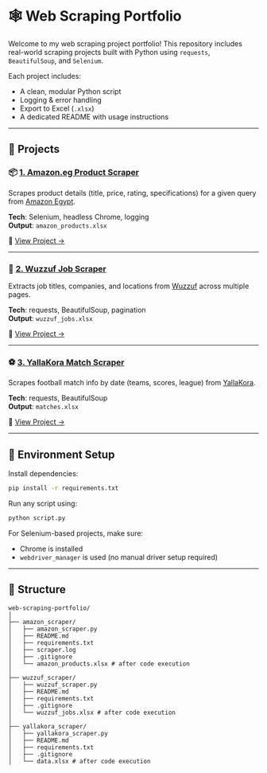 # 🕸️ Web Scraping Portfolio

Welcome to my web scraping project portfolio! This repository includes real-world scraping projects built with Python using `requests`, `BeautifulSoup`, and `Selenium`.

Each project includes:
- A clean, modular Python script
- Logging & error handling
- Export to Excel (`.xlsx`)
- A dedicated README with usage instructions

---

## 📁 Projects

### 📦 [1. Amazon.eg Product Scraper](./amazon_scraper/)
Scrapes product details (title, price, rating, specifications) for a given query from [Amazon Egypt](https://www.amazon.eg).

**Tech**: Selenium, headless Chrome, logging  
**Output**: `amazon_products.xlsx`

🔗 [View Project →](./amazon_scraper)

---

### 💼 [2. Wuzzuf Job Scraper](./wuzzuf_scraper/)
Extracts job titles, companies, and locations from [Wuzzuf](https://wuzzuf.net/) across multiple pages.

**Tech**: requests, BeautifulSoup, pagination  
**Output**: `wuzzuf_jobs.xlsx`

🔗 [View Project →](./wuzzuf_scraper)

---

### ⚽ [3. YallaKora Match Scraper](./yallakora_scraper/)
Scrapes football match info by date (teams, scores, league) from [YallaKora](https://www.yallakora.com/).

**Tech**: requests, BeautifulSoup  
**Output**: `matches.xlsx`

🔗 [View Project →](./yallakora_scraper)

---

## 🔧 Environment Setup

Install dependencies:

```bash
pip install -r requirements.txt
```

Run any script using:

```bash
python script.py
```

For Selenium-based projects, make sure:
- Chrome is installed
- `webdriver_manager` is used (no manual driver setup required)

---

## 📂 Structure

```
web-scraping-portfolio/
│
├── amazon_scraper/
│   ├── amazon_scraper.py
│   ├── README.md
│   ├── requirements.txt
│   ├── scraper.log
│   ├── .gitignore
│   └── amazon_products.xlsx # after code execution 
│
├── wuzzuf_scraper/
│   ├── wuzzuf_scraper.py
│   ├── README.md
│   ├── requirements.txt
│   ├── .gitignore
│   └── wuzzuf_jobs.xlsx # after code execution 
│
├── yallakora_scraper/
│   ├── yallakora_scraper.py
│   ├── README.md
│   ├── requirements.txt
│   ├── .gitignore
│   └── data.xlsx # after code execution 

```
